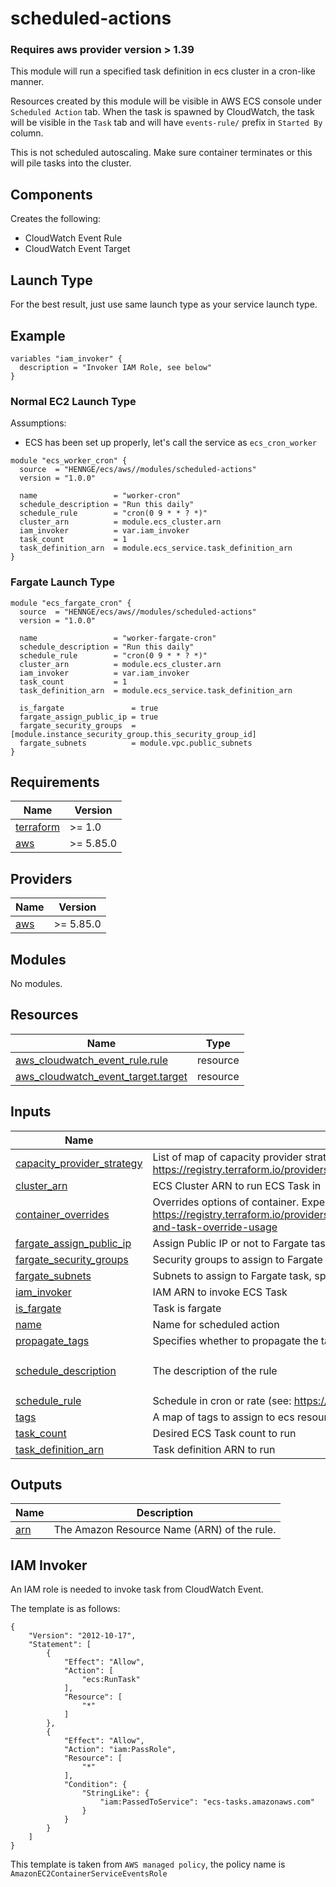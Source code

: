 # scheduled-actions

### Requires aws provider version > 1.39

This module will run a specified task definition in ecs cluster in a cron-like manner.

Resources created by this module will be visible in AWS ECS console under `Scheduled Action` tab.
When the task is spawned by CloudWatch, the task will be visible in the `Task` tab and will have `events-rule/` prefix in `Started By` column.

This is not scheduled autoscaling. Make sure container terminates or this will pile tasks into the cluster.

## Components

Creates the following:
- CloudWatch Event Rule
- CloudWatch Event Target

## Launch Type

For the best result, just use same launch type as your service launch type.


## Example

```hcl
variables "iam_invoker" {
  description = "Invoker IAM Role, see below"
}
```

### Normal EC2 Launch Type

Assumptions:
- ECS has been set up properly, let's call the service as `ecs_cron_worker`

```hcl
module "ecs_worker_cron" {
  source  = "HENNGE/ecs/aws//modules/scheduled-actions"
  version = "1.0.0"

  name                 = "worker-cron"
  schedule_description = "Run this daily"
  schedule_rule        = "cron(0 9 * * ? *)"
  cluster_arn          = module.ecs_cluster.arn
  iam_invoker          = var.iam_invoker
  task_count           = 1
  task_definition_arn  = module.ecs_service.task_definition_arn
}
```

### Fargate Launch Type

```hcl
module "ecs_fargate_cron" {
  source  = "HENNGE/ecs/aws//modules/scheduled-actions"
  version = "1.0.0"

  name                 = "worker-fargate-cron"
  schedule_description = "Run this daily"
  schedule_rule        = "cron(0 9 * * ? *)"
  cluster_arn          = module.ecs_cluster.arn
  iam_invoker          = var.iam_invoker
  task_count           = 1
  task_definition_arn  = module.ecs_service.task_definition_arn
  
  is_fargate               = true
  fargate_assign_public_ip = true
  fargate_security_groups  = [module.instance_security_group.this_security_group_id]
  fargate_subnets          = module.vpc.public_subnets
}
```

<!-- BEGIN_TF_DOCS -->
## Requirements

| Name | Version |
|------|---------|
| <a name="requirement_terraform"></a> [terraform](#requirement\_terraform) | >= 1.0 |
| <a name="requirement_aws"></a> [aws](#requirement\_aws) | >= 5.85.0 |

## Providers

| Name | Version |
|------|---------|
| <a name="provider_aws"></a> [aws](#provider\_aws) | >= 5.85.0 |

## Modules

No modules.

## Resources

| Name | Type |
|------|------|
| [aws_cloudwatch_event_rule.rule](https://registry.terraform.io/providers/hashicorp/aws/latest/docs/resources/cloudwatch_event_rule) | resource |
| [aws_cloudwatch_event_target.target](https://registry.terraform.io/providers/hashicorp/aws/latest/docs/resources/cloudwatch_event_target) | resource |

## Inputs

| Name | Description | Type | Default | Required |
|------|-------------|------|---------|:--------:|
| <a name="input_capacity_provider_strategy"></a> [capacity\_provider\_strategy](#input\_capacity\_provider\_strategy) | List of map of capacity provider strategies to use for the task. See https://registry.terraform.io/providers/hashicorp/aws/latest/docs/resources/cloudwatch_event_target#capacity_provider_strategy | `list(any)` | `[]` | no |
| <a name="input_cluster_arn"></a> [cluster\_arn](#input\_cluster\_arn) | ECS Cluster ARN to run ECS Task in | `string` | n/a | yes |
| <a name="input_container_overrides"></a> [container\_overrides](#input\_container\_overrides) | Overrides options of container. Expecting JSON. See https://registry.terraform.io/providers/hashicorp/aws/latest/docs/resources/cloudwatch_event_target#ecs-run-task-with-role-and-task-override-usage | `string` | `null` | no |
| <a name="input_fargate_assign_public_ip"></a> [fargate\_assign\_public\_ip](#input\_fargate\_assign\_public\_ip) | Assign Public IP or not to Fargate task, specify if `is_fargate` | `bool` | `false` | no |
| <a name="input_fargate_security_groups"></a> [fargate\_security\_groups](#input\_fargate\_security\_groups) | Security groups to assign to Fargate task, specify if `is_fargate` | `list(string)` | `[]` | no |
| <a name="input_fargate_subnets"></a> [fargate\_subnets](#input\_fargate\_subnets) | Subnets to assign to Fargate task, specify if `is_fargate` | `list(string)` | `[]` | no |
| <a name="input_iam_invoker"></a> [iam\_invoker](#input\_iam\_invoker) | IAM ARN to invoke ECS Task | `string` | n/a | yes |
| <a name="input_is_fargate"></a> [is\_fargate](#input\_is\_fargate) | Task is fargate | `bool` | `false` | no |
| <a name="input_name"></a> [name](#input\_name) | Name for scheduled action | `string` | n/a | yes |
| <a name="input_propagate_tags"></a> [propagate\_tags](#input\_propagate\_tags) | Specifies whether to propagate the tags from the task definition to the task. | `bool` | `false` | no |
| <a name="input_schedule_description"></a> [schedule\_description](#input\_schedule\_description) | The description of the rule | `string` | `"Cloudwatch event rule to invoke ECS Task"` | no |
| <a name="input_schedule_rule"></a> [schedule\_rule](#input\_schedule\_rule) | Schedule in cron or rate (see: https://docs.aws.amazon.com/AmazonCloudWatch/latest/events/ScheduledEvents.html for rules) | `string` | n/a | yes |
| <a name="input_tags"></a> [tags](#input\_tags) | A map of tags to assign to ecs resources. | `map(string)` | `null` | no |
| <a name="input_task_count"></a> [task\_count](#input\_task\_count) | Desired ECS Task count to run | `number` | n/a | yes |
| <a name="input_task_definition_arn"></a> [task\_definition\_arn](#input\_task\_definition\_arn) | Task definition ARN to run | `string` | n/a | yes |

## Outputs

| Name | Description |
|------|-------------|
| <a name="output_arn"></a> [arn](#output\_arn) | The Amazon Resource Name (ARN) of the rule. |
<!-- END_TF_DOCS -->


## IAM Invoker
An IAM role is needed to invoke task from CloudWatch Event.

The template is as follows:

```
{
    "Version": "2012-10-17",
    "Statement": [
        {
            "Effect": "Allow",
            "Action": [
                "ecs:RunTask"
            ],
            "Resource": [
                "*"
            ]
        },
        {
            "Effect": "Allow",
            "Action": "iam:PassRole",
            "Resource": [
                "*"
            ],
            "Condition": {
                "StringLike": {
                    "iam:PassedToService": "ecs-tasks.amazonaws.com"
                }
            }
        }
    ]
}
```

This template is taken from `AWS managed policy`, the policy name is `AmazonEC2ContainerServiceEventsRole`
